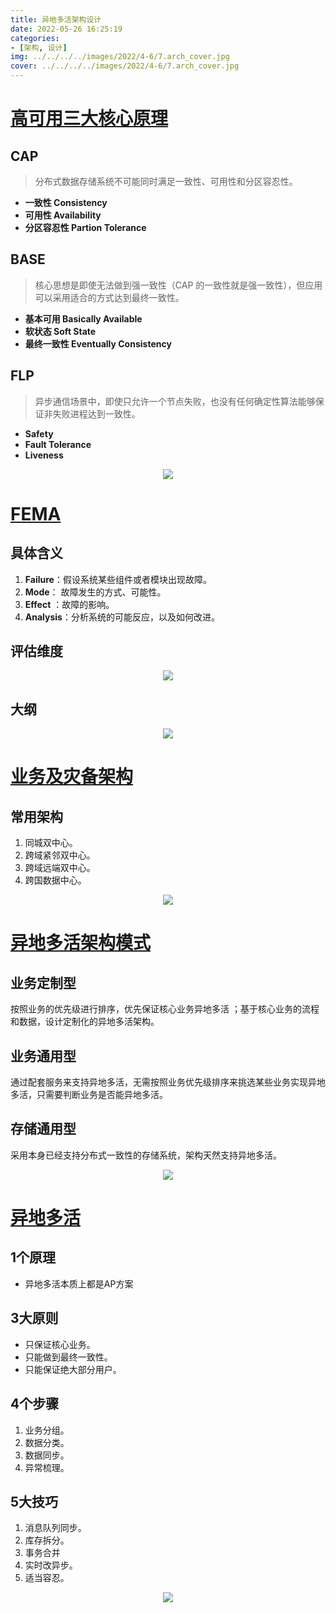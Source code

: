 ```yaml
---
title: 异地多活架构设计
date: 2022-05-26 16:25:19
categories: 
- [架构, 设计]
img: ../../../../images/2022/4-6/7.arch_cover.jpg
cover: ../../../../images/2022/4-6/7.arch_cover.jpg
---
```


# [高可用三大核心原理](https://www.mubucm.com/doc/fOvMJ_H3fp)

## CAP

> 分布式数据存储系统不可能同时满足一致性、可用性和分区容忍性。

- **一致性 Consistency**
- **可用性 Availability**
- **分区容忍性 Partion Tolerance**

## BASE

> 核心思想是即使无法做到强一致性（CAP 的一致性就是强一致性），但应用可以采用适合的方式达到最终一致性。

- **基本可用 Basically Available**
- **软状态 Soft State**
- **最终一致性 Eventually Consistency**

## FLP

> 异步通信场景中，即使只允许一个节点失败，也没有任何确定性算法能够保证非失败进程达到一致性。

- **Safety**
- **Fault Tolerance**
- **Liveness**

<div align=center><img src="../../../../images/2022/4-6/7.1_core_principles.png" algin="center"/></div>

# [FEMA](https://www.mubucm.com/doc/2hPswMhdL_p)

## 具体含义

1. **Failure**：假设系统某些组件或者模块出现故障。 
2. **Mode**： 故障发生的方式、可能性。
3. **Effect** ：故障的影响。 
4. **Analysis**：分析系统的可能反应，以及如何改进。

## 评估维度

<div align=center><img src="../../../../images/2022/4-6/7.2_FEMA_1.jpg" algin="center"/></div>

## 大纲



<div align=center><img src="../../../../images/2022/4-6/7.2_FEMA.png" algin="center"/></div>

# [业务及灾备架构](https://www.mubucm.com/doc/6jZ_a-ex9_p)

## 常用架构

1. 同城双中心。
2. 跨域紧邻双中心。
3. 跨域远端双中心。
4. 跨国数据中心。



<div align=center><img src="../../../../images/2022/4-6/7.3_arch_disaster_recovery.png" algin="center"/></div>

# [异地多活架构模式](https://www.mubucm.com/doc/LzoAl8Dz_p)

## 业务定制型

按照业务的优先级进行排序，优先保证核心业务异地多活 ；基于核心业务的流程和数据，设计定制化的异地多活架构。

## 业务通用型

通过配套服务来支持异地多活，无需按照业务优先级排序来挑选某些业务实现异地多活，只需要判断业务是否能异地多活。

## 存储通用型

采用本身已经支持分布式一致性的存储系统，架构天然支持异地多活。

<div align=center><img src="../../../../images/2022/4-6/7.4_arch_disaster_recovery.png" algin="center"/></div>

# [异地多活](https://www.mubucm.com/doc/7qYWdkd0WLp)

## 1个原理

- 异地多活本质上都是AP方案

## 3大原则

- 只保证核心业务。
- 只能做到最终一致性。
- 只能保证绝大部分用户。

## 4个步骤

1. 业务分组。
2. 数据分类。
3. 数据同步。
4. 异常梳理。

## 5大技巧

1. 消息队列同步。
2. 库存拆分。
3. 事务合并
4. 实时改异步。
5. 适当容忍。

<div align=center><img src="../../../../images/2022/4-6/7.5_arch_disaster_recovery.png" algin="center"/></div>

